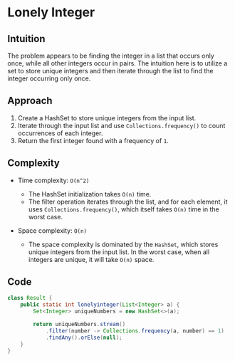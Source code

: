 # Lonely Integer

## Intuition

The problem appears to be finding the integer in a list that occurs only once, while all other integers occur in pairs. The intuition here is to utilize a set to store unique integers and then iterate through the list to find the integer occurring only once.

## Approach

1. Create a HashSet to store unique integers from the input list.
2. Iterate through the input list and use `Collections.frequency()` to count occurrences of each integer.
3. Return the first integer found with a frequency of `1`.

## Complexity

- Time complexity: `O(n^2)`

  - The HashSet initialization takes `O(n)` time.
  - The filter operation iterates through the list, and for each element, it uses `Collections.frequency()`, which itself takes `O(n)` time in the worst case.

- Space complexity: `O(n)`
  - The space complexity is dominated by the `HashSet`, which stores unique integers from the input list. In the worst case, when all integers are unique, it will take `O(n)` space.

## Code

```java
class Result {
    public static int lonelyinteger(List<Integer> a) {
        Set<Integer> uniqueNumbers = new HashSet<>(a);

        return uniqueNumbers.stream()
            .filter(number -> Collections.frequency(a, number) == 1)
            .findAny().orElse(null);
    }
}
```
